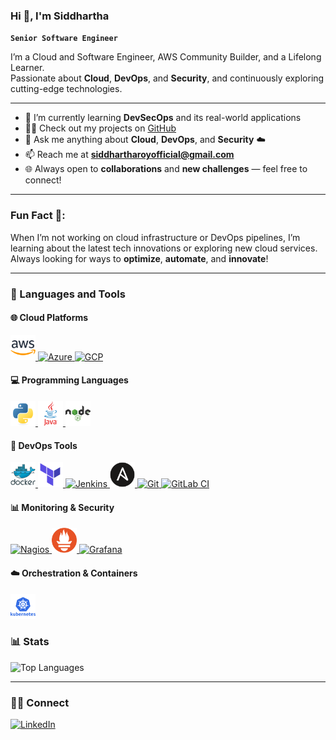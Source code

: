 ### Hi 👋, I'm Siddhartha

**`Senior Software Engineer`**

I’m a Cloud and Software Engineer, AWS Community Builder, and a Lifelong Learner.  
Passionate about **Cloud**, **DevOps**, and **Security**, and continuously exploring cutting-edge technologies.

---

- 🌱 I’m currently learning **DevSecOps** and its real-world applications  
- 👨‍💻 Check out my projects on [GitHub](https://github.com/siddhartharoyofficial)  
- 💬 Ask me anything about **Cloud**, **DevOps**, and **Security** ☁️  
- 📫 Reach me at **siddhartharoyofficial@gmail.com**  
- 🌐 Always open to **collaborations** and **new challenges** — feel free to connect!

---

### Fun Fact 🤖:  
When I’m not working on cloud infrastructure or DevOps pipelines, I’m learning about the latest tech innovations or exploring new cloud services. Always looking for ways to **optimize**, **automate**, and **innovate**!

---

### 🧰 Languages and Tools

#### 🌐 Cloud Platforms
<p align="left">
  <a href="https://aws.amazon.com" target="_blank" rel="noreferrer">
    <img src="https://raw.githubusercontent.com/devicons/devicon/master/icons/amazonwebservices/amazonwebservices-original-wordmark.svg" alt="AWS" width="40" height="40"/>
  </a>
  <a href="https://azure.microsoft.com/" target="_blank" rel="noreferrer">
    <img src="https://www.vectorlogo.zone/logos/microsoft_azure/microsoft_azure-icon.svg" alt="Azure" width="40" height="40"/>
  </a>
  <a href="https://cloud.google.com/" target="_blank" rel="noreferrer">
    <img src="https://www.vectorlogo.zone/logos/google_cloud/google_cloud-icon.svg" alt="GCP" width="40" height="40"/>
  </a>
</p>

#### 💻 Programming Languages
<p align="left">
  <a href="https://www.python.org" target="_blank" rel="noreferrer">
    <img src="https://raw.githubusercontent.com/devicons/devicon/master/icons/python/python-original.svg" alt="Python" width="40" height="40"/>
  </a>
  <a href="https://www.java.com/" target="_blank" rel="noreferrer">
    <img src="https://raw.githubusercontent.com/devicons/devicon/master/icons/java/java-original-wordmark.svg" alt="Java" width="40" height="40"/>
  </a>
  <a href="https://nodejs.org/en/" target="_blank" rel="noreferrer">
    <img src="https://raw.githubusercontent.com/devicons/devicon/master/icons/nodejs/nodejs-original-wordmark.svg" alt="Node.js" width="40" height="40"/>
  </a>
</p>

#### 🚀 DevOps Tools
<p align="left">
  <a href="https://www.docker.com/" target="_blank" rel="noreferrer">
    <img src="https://raw.githubusercontent.com/devicons/devicon/master/icons/docker/docker-original-wordmark.svg" alt="Docker" width="40" height="40"/>
  </a>
  <a href="https://www.terraform.io/" target="_blank" rel="noreferrer">
    <img src="https://raw.githubusercontent.com/devicons/devicon/master/icons/terraform/terraform-original.svg" alt="Terraform" width="40" height="40"/>
  </a>
  <a href="https://www.jenkins.io/" target="_blank" rel="noreferrer">
    <img src="https://www.vectorlogo.zone/logos/jenkins/jenkins-icon.svg" alt="Jenkins" width="40" height="40"/>
  </a>
  <a href="https://www.ansible.com/" target="_blank" rel="noreferrer">
    <img src="https://raw.githubusercontent.com/devicons/devicon/master/icons/ansible/ansible-original.svg" alt="Ansible" width="40" height="40"/>
  </a>
  <a href="https://git-scm.com/" target="_blank" rel="noreferrer">
    <img src="https://www.vectorlogo.zone/logos/git-scm/git-scm-icon.svg" alt="Git" width="40" height="40"/>
  </a>
  <a href="https://about.gitlab.com/" target="_blank" rel="noreferrer">
    <img src="https://www.vectorlogo.zone/logos/gitlab/gitlab-icon.svg" alt="GitLab CI" width="40" height="40"/>
  </a>
</p>

#### 📊 Monitoring & Security
<p align="left">
  <a href="https://www.nagios.org/" target="_blank" rel="noreferrer">
    <img src="https://www.vectorlogo.zone/logos/nagios/nagios-icon.svg" alt="Nagios" width="40" height="40"/>
  </a>
  <a href="https://prometheus.io/" target="_blank" rel="noreferrer">
    <img src="https://raw.githubusercontent.com/devicons/devicon/master/icons/prometheus/prometheus-original.svg" alt="Prometheus" width="40" height="40"/>
  </a>
  <a href="https://grafana.com" target="_blank" rel="noreferrer">
    <img src="https://www.vectorlogo.zone/logos/grafana/grafana-icon.svg" alt="Grafana" width="40" height="40"/>
  </a>
</p>

#### ☁️ Orchestration & Containers
<p align="left">
  <a href="https://kubernetes.io/" target="_blank" rel="noreferrer">
    <img src="https://raw.githubusercontent.com/devicons/devicon/master/icons/kubernetes/kubernetes-plain-wordmark.svg" alt="Kubernetes" width="40" height="40"/>
  </a>
</p>



### 📊 Stats

<p>
  <img src="https://github-readme-stats.vercel.app/api/top-langs?username=siddhartharoyofficial&show_icons=true&locale=en&layout=compact" alt="Top Languages" />
</p>

---

### 🏄‍♂️ Connect

<p align="left">
  <a href="https://linkedin.com/in/siddhartha-roy30" target="blank">
    <img src="https://raw.githubusercontent.com/rahuldkjain/github-profile-readme-generator/master/src/images/icons/Social/linked-in-alt.svg" alt="LinkedIn" width="40" height="30" />
  </a>
</p>
